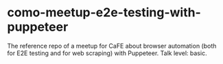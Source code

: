 # como-meetup-e2e-testing-with-puppeteer
The reference repo of a meetup for CaFE about browser automation (both for E2E testing and for web scraping) with Puppeteer. Talk level: basic.
